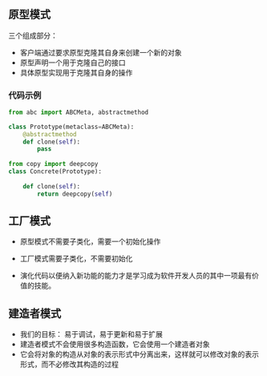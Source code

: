 #

## 原型模式

三个组成部分：
- 客户端通过要求原型克隆其自身来创建一个新的对象
- 原型声明一个用于克隆自己的接口
- 具体原型实现用于克隆其自身的操作

### 代码示例

```python
from abc import ABCMeta, abstractmethod

class Prototype(metaclass=ABCMeta):
    @abstractmethod
    def clone(self):
        pass
    
from copy import deepcopy
class Concrete(Prototype):
    
    def clone(self):
        return deepcopy(self)

```

## 工厂模式

- 原型模式不需要子类化，需要一个初始化操作
- 工厂模式需要子类化，不需要初始化

- 演化代码以便纳入新功能的能力才是学习成为软件开发人员的其中一项最有价值的技能。

## 建造者模式

- 我们的目标： 易于调试，易于更新和易于扩展
- 建造者模式不会使用很多构造函数，它会使用一个建造者对象
- 它会将对象的构造从对象的表示形式中分离出来，这样就可以修改对象的表示形式，而不必修改其构造的过程

